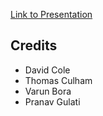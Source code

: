 [Link to Presentation](/presentation.html)

## Credits

- David Cole
- Thomas Culham
- Varun Bora
- Pranav Gulati
